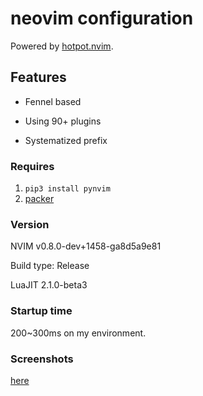 # neovim configuration

Powered by [hotpot.nvim](https://github.com/rktjmp/hotpot.nvim).

## Features

- Fennel based

- Using 90+ plugins

- Systematized prefix

### Requires

1. ``pip3 install pynvim``
2. [packer](https://github.com/wbthomason/packer.nvim)


### Version

NVIM v0.8.0-dev+1458-ga8d5a9e81

Build type: Release

LuaJIT 2.1.0-beta3

### Startup time

200~300ms on my environment.

### Screenshots

[here](https://github.com/Cassin01/nvim-conf/blob/master/gallery/gallery.md)
